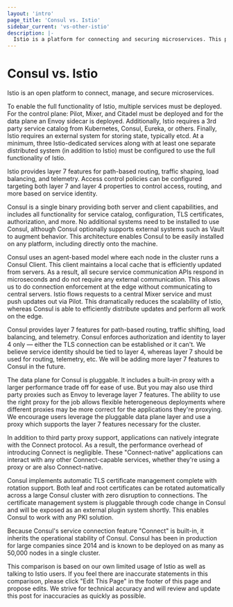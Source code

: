 ```yaml
---
layout: 'intro'
page_title: 'Consul vs. Istio'
sidebar_current: 'vs-other-istio'
description: |-
  Istio is a platform for connecting and securing microservices. This page describes the similarities and differences between Istio and Consul.
---
```


# Consul vs. Istio

Istio is an open platform to connect, manage, and secure microservices.

To enable the full functionality of Istio, multiple services must
be deployed. For the control plane: Pilot, Mixer, and Citadel must be
deployed and for the data plane an Envoy sidecar is deployed. Additionally,
Istio requires a 3rd party service catalog from Kubernetes, Consul, Eureka,
or others. Finally, Istio requires an external system for storing state,
typically etcd. At a minimum, three Istio-dedicated services along with at
least one separate distributed system (in addition to Istio) must be
configured to use the full functionality of Istio.

Istio provides layer 7 features for path-based routing, traffic shaping,
load balancing, and telemetry. Access control policies can be configured
targeting both layer 7 and layer 4 properties to control access, routing,
and more based on service identity.

Consul is a single binary providing both server and client capabilities, and
includes all functionality for service catalog, configuration, TLS certificates,
authorization, and more. No additional systems need to be installed to use
Consul, although Consul optionally supports external systems such as Vault
to augment behavior. This architecture enables Consul to be easily installed
on any platform, including directly onto the machine.

Consul uses an agent-based model where each node in the cluster runs a
Consul Client. This client maintains a local cache that is efficiently updated
from servers. As a result, all secure service communication APIs respond in
microseconds and do not require any external communication. This allows us to
do connection enforcement at the edge without communicating to central
servers. Istio flows requests to a central Mixer service and must push
updates out via Pilot. This dramatically reduces the scalability of Istio,
whereas Consul is able to efficiently distribute updates and perform all
work on the edge.

Consul provides layer 7 features for path-based routing, traffic shifting,
load balancing, and telemetry. Consul enforces authorization and identity to
layer 4 only &mdash; either the TLS connection can be established or it can't.
We believe service identity should be tied to layer 4, whereas layer 7 should be
used for routing, telemetry, etc. We will be adding more layer 7 features to Consul in the future.

The data plane for Consul is pluggable. It includes a built-in proxy with
a larger performance trade off for ease of use. But you may also use third
party proxies such as Envoy to leverage layer 7 features. The ability to use the
right proxy for the job allows flexible heterogeneous deployments where
different proxies may be more correct for the applications they're proxying. We
encourage users leverage the pluggable data plane layer and use a proxy which
supports the layer 7 features necessary for the cluster.

In addition to third party proxy support, applications can natively integrate
with the Connect protocol. As a result, the performance overhead of introducing
Connect is negligible. These "Connect-native" applications can interact with
any other Connect-capable services, whether they're using a proxy or are
also Connect-native.

Consul implements automatic TLS certificate management complete with rotation
support. Both leaf and root certificates can be rotated automatically across
a large Consul cluster with zero disruption to connections. The certificate
management system is pluggable through code change in Consul and will be
exposed as an external plugin system shortly. This enables Consul to work
with any PKI solution.

Because Consul's service connection feature "Connect" is built-in, it
inherits the operational stability of Consul. Consul has been in production
for large companies since 2014 and is known to be deployed on as many as
50,000 nodes in a single cluster.

This comparison is based on our own limited usage of Istio as well as
talking to Istio users. If you feel there are inaccurate statements in this
comparison, please click "Edit This Page" in the footer of this page and
propose edits. We strive for technical accuracy and will review and update
this post for inaccuracies as quickly as possible.
